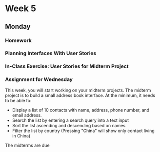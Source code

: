 # Week 5

## Monday

### Homework

### Planning Interfaces With User Stories

### In-Class Exercise: User Stories for Midterm Project

### Assignment for Wednesday

This week, you will start working on your midterm projects. The midterm project is to build a small address book interface. At the minimum, it needs to be able to:

* Display a list of 10 contacts with name, address, phone number, and email address.
* Search the list by entering a search query into a text input
* Sort the list ascending and descending based on names
* Filter the list by country (Pressing "China" will show only contact living in China)

The midterms are due
